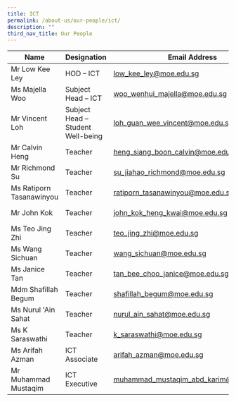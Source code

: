 ```yaml
---
title: ICT
permalink: /about-us/our-people/ict/
description: ""
third_nav_title: Our People
---
```

| Name | Designation | Email Address | Contact |
|---|---|---|---|
| Mr Low Kee Ley | HOD – ICT | [low_kee_ley@moe.edu.sg](mailto:low_kee_ley@moe.edu.sg) | 65938-115 |
| Ms Majella Woo | Subject Head – ICT | [woo_wenhui_majella@moe.edu.sg](mailto:woo_wenhui_majella@moe.edu.sg) | 65938-129 |
| Mr Vincent Loh | Subject Head – Student Well-being |  [loh_guan_wee_vincent@moe.edu.sg](mailto:loh_guan_wee_vincent@moe.edu.sg) | 65938-150  |
| Mr Calvin Heng | Teacher | [heng_siang_boon_calvin@moe.edu.sg](mailto:heng_siang_boon_calvin@moe.edu.sg) | 65938-141 |
| Mr Richmond Su | Teacher | [su_jiahao_richmond@moe.edu.sg](mailto:su_jiahao_richmond@moe.edu.sg) | 65938-167 |
| Ms Ratiporn Tasanawinyou |  Teacher | [ratiporn_tasanawinyou@moe.edu.sg](mailto:ratiporn_tasanawinyou@moe.edu.sg) | 65938-145 |
| Mr John Kok | Teacher | [john_kok_heng_kwai@moe.edu.sg](mailto:john_kok_heng_kwai@moe.edu.sg) | 65938-127 |
| Ms Teo Jing Zhi | Teacher | [teo_jing_zhi@moe.edu.sg](mailto:teo_jing_zhi@moe.edu.sg) | 65938-205 |
| Ms Wang Sichuan | Teacher | [wang_sichuan@moe.edu.sg](mailto:wang_sichuan@moe.edu.sg) | 65938-204 |
| Ms Janice Tan | Teacher | [tan_bee_choo_janice@moe.edu.sg](mailto:tan_bee_choo_janice@moe.edu.sg) | 65838-168 |
| Mdm Shafillah Begum | Teacher | [shafillah_begum@moe.edu.sg](mailto:shafillah_begum@moe.edu.sg) | 65838-168 |
| Ms Nurul 'Ain Sahat | Teacher | [nurul_ain_sahat@moe.edu.sg](mailto:nurul_ain_sahat@moe.edu.sg) | 65938-149 |
| Ms K Saraswathi | Teacher | [k_saraswathi@moe.edu.sg](mailto:k_saraswathi@moe.edu.sg) | 65938-145 |
|Ms Arifah Azman| ICT Associate | [arifah_azman@moe.edu.sg](mailto:arifah_azman@moe.edu.sg)| 65938-171|
|Mr Muhammad Mustaqim|ICT Executive| [muhammad_mustaqim_abd_karim@moe.edu.sg](mailto:muhammad_mustaqim_abd_karim@moe.edu.sg)|65938-170|